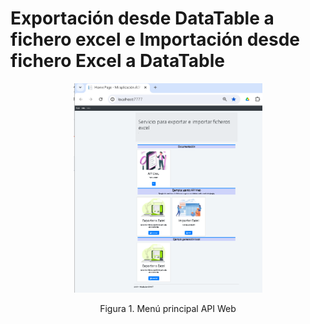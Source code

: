 
# Exportación desde DataTable a fichero excel e Importación desde fichero Excel a DataTable

<div align="center">
        <img style="width:60%;" src="pantallazo_servicio_api.png"/>
        <p>Figura 1. Menú principal API Web</p>
</div>
